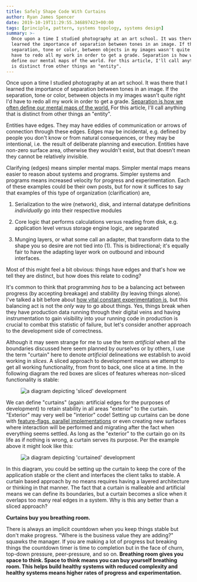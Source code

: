 ```yaml
---
title: Safely Shape Code With Curtains
author: Ryan James Spencer
date: 2019-10-19T11:29:55.346897423+00:00
tags: [principle, pattern, systems topology, systems design]
summary: >-
  Once upon a time I studied photography at an art school. It was there that I
  learned the importance of separation between tones in an image. If the
  separation, tone or color, between objects in my images wasn't quite right I'd
  have to redo all my work in order to get a grade. Separation is how we often
  define our mental maps of the world. For this article, I'll call anything that
  is distinct from other things an "entity".
---
```


Once upon a time I studied photography at an art school. It was there that I
learned the importance of separation between tones in an image. If the
separation, tone or color, between objects in my images wasn't quite right I'd
have to redo all my work in order to get a grade. [Separation is how we often
define our mental maps of the
world.](https://en.wikipedia.org/wiki/Gestalt_psychology) For this article, I'll
call anything that is distinct from other things an "entity".

Entities have edges. They may have eddies of communication or arrows of
connection through these edges. Edges may be incidental, e.g. defined by people
you don't know or from natural consequences, or they may be intentional, i.e.
the result of deliberate planning and execution. Entities have non-zero surface
area, otherwise they wouldn't exist, but that doesn't mean they cannot be
relatively invisible.

Clarifying (edges) means simpler mental maps. Simpler mental maps means easier
to reason about systems and programs. Simpler systems and programs means
increased velocity for progress and experimentation. Each of these examples
could be their own posts, but for now it suffices to say that examples of this
type of organization (clarification) are,

1. Serialization to the wire (network), disk, and internal datatype definitions
   _individually_ go into their respective modules

2. Core logic that performs calculations versus reading from disk, e.g.
   application level versus storage engine logic, are separated

3. Munging layers, or what some call an adapter, that transform data to the
   shape you so desire are not tied into (1). This is bidirectional; it's
   equally fair to have the adapting layer work on outbound and inbound
   interfaces.

Most of this might feel a bit obvious: things have edges and that's how
we tell they are distinct, but how does this relate to coding?

It's common to think that programming _has_ to be a balancing act between
progress (by accepting breakage) and stability (by leaving things alone). I've
talked a bit before about [how vital constant experimentation
is](https://www.justanotherdot.com/posts/may-you-be-the-author-of-two-to-the-n-programs.html),
but this balancing act is not the _only_ way to go about things. Yes, things
break when they have production data running through their digital veins and
having instrumentation to gain visibility into your running code in production
is crucial to combat this statistic of failure, but let's consider another
approach to the development side of correctness.

Although it may seem strange for me to use the term _artificial_ when all the
boundaries discussed here seem planned by ourselves or by others, I use the term
"curtain" here to denote _artificial_ delineations we establish to avoid working
in _slices_. A sliced approach to development means we attempt to get all
working functionality, from front to back, one slice at a time. In the following
diagram the red boxes are slices of features whereas non-sliced functionality is
stable:

<figure>
  <img
    src="/assets/images/sliced-development-example.png"
    alt="a diagram depicting 'sliced' development"
    title="An example of 'sliced' development">
  </img>
</figure>

We can define "curtains" (again: artificial edges for the purposes of
development) to retain stability in all areas "exterior" to the curtain.
"Exterior" may very well be "interior" code! Setting up curtains can be done
with [feature-flags, parallel
implementations](https://www.justanotherdot.com/posts/move-fast-and-tuck-code-into-the-shadows.html)
or even creating new surfaces where interaction will be performed and migrating
after the fact when everything seems settled. As long as the "exterior" to the
curtain go on its life as if nothing is wrong, a curtain serves its purpose. Per
the example above it might look like this:

<figure>
  <img
    src="/assets/images/curtained-development-example.png"
    alt="a diagram depicting 'curtained' development"
    title="An example of 'curtained' development"
  </img>
</figure>

In this diagram, you could be setting up the curtain to keep the core of the
application stable or the client and interfaces the client talks to stable. A
curtain based approach by no means requires having a layered architecture or
thinking in that manner. The fact that a curtain is malleable and artificial
means we can define its boundaries, but a curtain becomes a slice when it
overlaps too many real edges in a system. Why is this any better than a sliced
approach?

**Curtains buy you breathing room.**

There is always an implicit countdown when you keep things stable but don't make
progress. "Where is the business value they are adding?" squawks the manager. If
you are making a lot of progress but breaking things the countdown timer is time
to completion but in the face of churn, top-down pressure, peer-pressure, and so
on. **Breathing room gives you space to think. Space to think means you can buy
yourself breathing room. This helps build healthy systems with reduced
complexity and healthy systems means higher rates of progress and
experimentation.**
